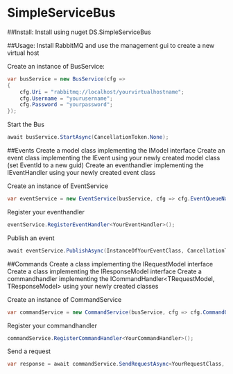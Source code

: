 # SimpleServiceBus

##Install:
Install using nuget DS.SimpleServiceBus

##Usage:
Install RabbitMQ and use the management gui to create a new virtual host

Create an instance of BusService:
```C#
var busService = new BusService(cfg =>
{
	cfg.Uri = "rabbitmq://localhost/yourvirtualhostname";
    cfg.Username = "yourusername";
    cfg.Password = "yourpassword";
});
```

Start the Bus
```C#
await busService.StartAsync(CancellationToken.None);
```

##Events
Create a model class implementing the IModel interface
Create an event class implementing the IEvent<TModel> using your newly created model class (set EventId to a new guid)
Create an eventhandler implementing the IEventHandler<TEvent> using your newly created event class

Create an instance of EventService
```C#
var eventService = new EventService(busService, cfg => cfg.EventQueueName = "thiseventserviceuniquequeuename");
```

Register your eventhandler
```C#
eventService.RegisterEventHandler<YourEventHandler>();
```

Publish an event
```C#
await eventService.PublishAsync(InstanceOfYourEventClass, CancellationToken.None);
```

##Commands
Create a class implementing the IRequestModel interface
Create a class implementing the IResponseModel interface
Create a commandhandler implementing the ICommandHandler<TRequestModel, TResponseModel> using your newly created classes

Create an instance of CommandService
```C#
var commandService = new CommandService(busService, cfg => cfg.CommandQueueName = "thiscommandserviceuniquequeuename");
```

Register your commandhandler
```C#
commandService.RegisterCommandHandler<YourCommandHandler>();
```

Send a request
```C#
var response = await commandService.SendRequestAsync<YourRequestClass, YourResponseClass>(instanceOfRequestClass, CancellationToken.None);
```